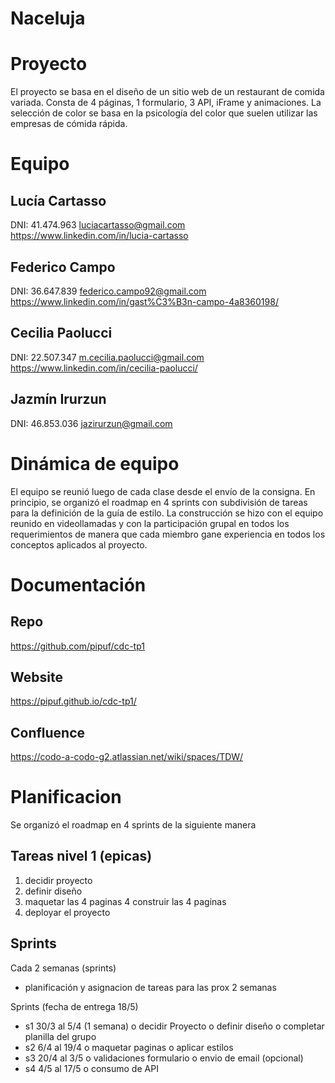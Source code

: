 # Naceluja
# Proyecto
El proyecto se basa en el diseño de un sitio web de un restaurant de comida variada. Consta de 4 páginas, 1 formulario, 3 API, iFrame y animaciones. La selección de color se basa en la psicología del color que suelen utilizar las empresas de cómida rápida.

# Equipo
## Lucía Cartasso
DNI: 41.474.963
luciacartasso@gmail.com
https://www.linkedin.com/in/lucia-cartasso


## Federico Campo
DNI: 36.647.839
federico.campo92@gmail.com
https://www.linkedin.com/in/gast%C3%B3n-campo-4a8360198/

## Cecilia Paolucci
DNI: 22.507.347
m.cecilia.paolucci@gmail.com
https://www.linkedin.com/in/cecilia-paolucci/

## Jazmín Irurzun
DNI: 46.853.036
jazirurzun@gmail.com

# Dinámica de equipo
El equipo se reunió luego de cada clase desde el envío de la consigna. En principio, se organizó el roadmap en 4 sprints con subdivisión de tareas para la definición de la guía de estilo. La construcción se hizo con el equipo reunido en videollamadas y con la participación grupal en todos los requerimientos de manera que cada miembro gane experiencia en todos los conceptos aplicados al proyecto.

# Documentación
## Repo 
https://github.com/pipuf/cdc-tp1
## Website
https://pipuf.github.io/cdc-tp1/
## Confluence
https://codo-a-codo-g2.atlassian.net/wiki/spaces/TDW/

# Planificacion
Se organizó el roadmap en 4 sprints de la siguiente manera

## Tareas nivel 1 (epicas)
1. decidir proyecto
2. definir diseño
3. maquetar las 4 paginas
4  construir las 4 paginas
5. deployar el proyecto

## Sprints
Cada 2 semanas (sprints)
-	planificación y asignacion de tareas para las prox 2 semanas 

Sprints (fecha de entrega 18/5)
-	s1 30/3 al 5/4 (1 semana)
      o	decidir Proyecto
      o	definir diseño
      o	completar planilla del grupo
-	s2 6/4 al 19/4
      o	maquetar paginas
      o	aplicar estilos
-	s3 20/4 al 3/5
      o	validaciones formulario
      o	envio de email (opcional)
-	s4 4/5 al 17/5
      o	consumo de API



